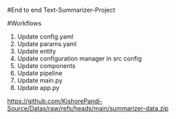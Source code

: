 #End to end Text-Summarizer-Project


#Workflows

1. Update config.yaml
2. Update params.yaml
3. Update entity
4. Update configuration manager in src config
5. Update components
6. Update pipeline
7. Update main.py
8. Update app.py


https://github.com/KishorePandi-Source/Datas/raw/refs/heads/main/summarizer-data.zip